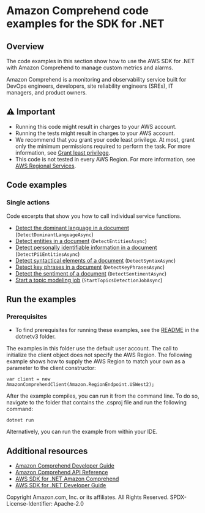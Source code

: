 # Amazon Comprehend code examples for the SDK for .NET

## Overview
The code examples in this section show how to use the AWS SDK for .NET with Amazon Comprehend to manage custom metrics and alarms.

Amazon Comprehend is a monitoring and observability service built for DevOps engineers, developers, site reliability engineers (SREs), IT managers, and product owners.

## ⚠️ Important
* Running this code might result in charges to your AWS account.
* Running the tests might result in charges to your AWS account.
* We recommend that you grant your code least privilege. At most, grant only the minimum permissions required to perform the task. For more information, see [Grant least privilege](https://docs.aws.amazon.com/IAM/latest/UserGuide/best-practices.html#grant-least-privilege).
* This code is not tested in every AWS Region. For more information, see [AWS Regional Services](https://aws.amazon.com/about-aws/global-infrastructure/regional-product-services).

## Code examples

### Single actions
Code excerpts that show you how to call individual service functions.

* [Detect the dominant language in a document](DetectDominantLanguageExample/DetectDominantLanguageExample/DetectDominantLanguage.cs) (`DetectDominantLanguageAsync`)
* [Detect entities in a document](DetectEntitiesExample/DetectEntitiesExample/DetectEntities.cs) (`DetectEntitiesAsync`)
* [Detect personally identifiable information in a document](DetectingPIIExample/DetectingPIIExample/DetectingPII.cs) (`DetectPiiEntitiesAsync`)
* [Detect syntactical elements of a document](DetectingSyntaxExample/DetectingSyntaxExample/DetectingSyntax.cs) (`DetectSyntaxAsync`)
* [Detect key phrases in a document](DetectKeyPhraseExample/DetectKeyPhraseExample/DetectKeyPhrase.cs) (`DetectKeyPhrasesAsync`)
* [Detect the sentiment of a document](DetectSentimentExample/DetectSentimentExample/DetectSentiment.cs) (`DetectSentimentAsync`)
* [Start a topic modeling job](TopicModelingExample/TopicModelingExample/TopicModeling.cs) (`StartTopicsDetectionJobAsync`)

## Run the examples

### Prerequisites
* To find prerequisites for running these examples, see the
  [README](../README.md#Prerequisites) in the dotnetv3 folder.

The examples in this folder use the default user account. The call to
initialize the client object does not specify the AWS Region. The following
example shows how to supply the AWS Region to match your own as a
parameter to the client constructor:

```
var client = new AmazonComprehendClient(Amazon.RegionEndpoint.USWest2);
```

After the example compiles, you can run it from the command line. To do so,
navigate to the folder that contains the .csproj file and run the following
command:

```
dotnet run
```

Alternatively, you can run the example from within your IDE.

## Additional resources
* [Amazon Comprehend Developer Guide](https://docs.aws.amazon.com/comprehend/latest/dg/index.html)
* [Amazon Comprehend API Reference](https://docs.aws.amazon.com/comprehend/latest/dg/API_Reference.html)
* [AWS SDK for .NET Amazon Comprehend](https://docs.aws.amazon.com/sdkfornet/v3/apidocs/items/Comprehend/NComprehend.html)
* [AWS SDK for .NET Developer Guide](https://docs.aws.amazon.com/sdk-for-net/v3/developer-guide/welcome.html)

Copyright Amazon.com, Inc. or its affiliates. All Rights Reserved. SPDX-License-Identifier: Apache-2.0
